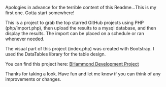 Apologies in advance for the terrible content of this Readme...This is my first one. Gotta start somewhere!

This is a project to grab the top starred GitHub projects using PHP (php/import.php), then upload the results to a mysql database, and then display the results. The import can be placed on a schedule or ran whenever needed.

The visual part of this project (index.php) was created with Bootstrap. I used the DataTables library for the table design.

You can find this project here: <a href="http://dev.bhdeveloper.com/gitstars/" target="_blank">BHammond Development Project</a>

Thanks for taking a look. Have fun and let me know if you can think of any improvements or changes.
